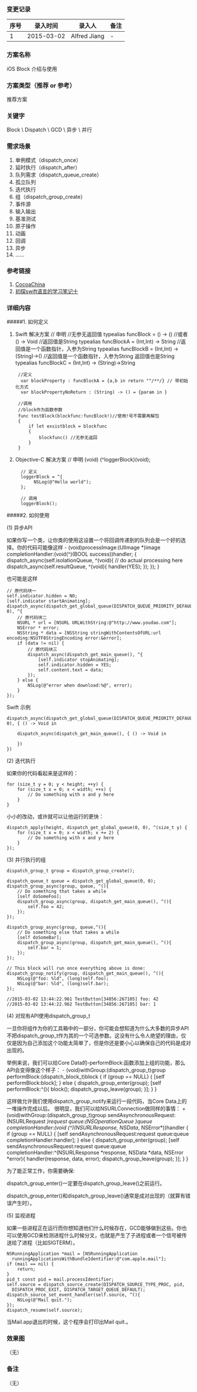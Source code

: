 ### 变更记录
| 序号 | 录入时间 | 录入人 | 备注 |
| -- | -- | -- | -- |
| 1 | 2015-03-02 | Alfred Jiang | - |

### 方案名称
iOS Block 介绍与使用

### 方案类型（推荐 or 参考）
推荐方案

### 关键字
Block \ Dispatch \ GCD \ 异步 \ 并行

### 需求场景
1. 单例模式（dispatch_once）
2. 延时执行（dispatch_after）
3. 队列需求（dispatch_queue_create）
4. 孤立队列
5. 迭代执行
6. 组（dispatch_group_create）
7. 事件源
8. 输入输出
9. 基准测试
10. 原子操作
4. 动画
5. 回调
6. 异步
7. ......

### 参考链接
1. [CocoaChina](http://www.cocoachina.com/industry/20130821/6842.html)
2. [初探swift语言的学习笔记十](http://blog.csdn.net/fengsh998/article/details/35783341)

### 详细内容
#####1. 如何定义
1. Swift 解决方案
        // 申明
        //无参无返回值
        typealias funcBlock = () -> () //或者 () -> Void
        //返回值是String
        typealias funcBlockA = (Int,Int) -> String
        //返回值是一个函数指针，入参为String
        typealias funcBlockB = (Int,Int) -> (String)->()
        //返回值是一个函数指针，入参为String 返回值也是String
        typealias funcBlockC = (Int,Int) -> (String)->String

        //定义
         var blockProperty : funcBlockA = {a,b in return ""/**/} // 带初始化方式
         var blockPropertyNoReturn : (String) -> () = {param in }

        //调用
        //block作为函数参数
        func testBlock(blockfunc:funcBlock!)//使用!号不需要再解包
        {
            if let exsistblock = blockfunc
            {
                blockfunc() //无参无返回
            }
        }

2. Objective-C 解决方案
         // 申明
         (void) (^loggerBlock)(void);

         // 定义
         loggerBlock = ^{
              NSLog(@"Hello world");
         };

         // 调用
         loggerBlock();

#####2. 如何使用

(1) 异步API

如果你写一个类，让你类的使用这设置一个将回调传递到的队列会是一个好的选择。你的代码可能像这样
    - (void)processImage:(UIImage *)image completionHandler:(void(^)(BOOL success))handler;
    {
        dispatch_async(self.isolationQueue, ^(void){
            // do actual processing here
            dispatch_async(self.resultQueue, ^(void){
                handler(YES);
            });
        });
    }

也可能是这样

    // 原代码块一
    self.indicator.hidden = NO;
    [self.indicator startAnimating];
    dispatch_async(dispatch_get_global_queue(DISPATCH_QUEUE_PRIORITY_DEFAULT, 0), ^{
        // 原代码块二
        NSURL * url = [NSURL URLWithString:@"http://www.youdao.com"];
        NSError * error;
        NSString * data = [NSString stringWithContentsOfURL:url encoding:NSUTF8StringEncoding error:&error];
        if (data != nil) {
            // 原代码块三
            dispatch_async(dispatch_get_main_queue(), ^{
                [self.indicator stopAnimating];
                self.indicator.hidden = YES;
                self.content.text = data;
            });
        } else {
            NSLog(@"error when download:%@", error);
        }
    });

Swift 示例

    dispatch_async(dispatch_get_global_queue(DISPATCH_QUEUE_PRIORITY_DEFAULT, 0), { () -> Void in

        dispatch_async(dispatch_get_main_queue(), { () -> Void in

        })
    })

(2) 迭代执行

如果你的代码看起来是这样的：

    for (size_t y = 0; y < height; ++y) {
        for (size_t x = 0; x < width; ++x) {
            // Do something with x and y here
        }
    }

小小的改动，或许就可以让他运行的更快：

    dispatch_apply(height, dispatch_get_global_queue(0, 0), ^(size_t y) {
        for (size_t x = 0; x < width; x += 2) {
            // Do something with x and y here
        }
    });

(3) 并行执行的组

    dispatch_group_t group = dispatch_group_create();

    dispatch_queue_t queue = dispatch_get_global_queue(0, 0);
    dispatch_group_async(group, queue, ^(){
        // Do something that takes a while
        [self doSomeFoo];
        dispatch_group_async(group, dispatch_get_main_queue(), ^(){
            self.foo = 42;
        });
    });

    dispatch_group_async(group, queue,^(){
        // Do something else that takes a while
        [self doSomeBar];
        dispatch_group_async(group, dispatch_get_main_queue(), ^(){
            self.bar = 1;
        });
    });

    // This block will run once everything above is done:
    dispatch_group_notify(group, dispatch_get_main_queue(), ^(){
        NSLog(@"foo: %ld", (long)self.foo);
        NSLog(@"bar: %ld", (long)self.bar);
    });

    //2015-03-02 13:44:22.961 TestButton[34856:267105] foo: 42
    //2015-03-02 13:44:22.962 TestButton[34856:267105] bar: 1

(4) 对现有API使用dispatch_group_t

一旦你将组作为你的工具箱中的一部分，你可能会想知道为什么大多数的异步API不把dispatch_group_t作为其的一个可选参数。这没有什么令人绝望的理由，仅仅是因为自己添加这个功能太简单了，但是你还是要小心以确保自己的代码是成对出现的。

举例来说，我们可以给Core Data的-performBlock:函数添加上组的功能，那么API会变得像这个样子：
    - (void)withGroup:(dispatch_group_t)group performBlock:(dispatch_block_t)block
    {
        if (group == NULL) {
            [self performBlock:block];
        } else {
            dispatch_group_enter(group);
            [self performBlock:^(){
                block();
                dispatch_group_leave(group);
            }];
        }
    }

这样做允许我们使用dispatch_group_notify来运行一段代码，当Core Data上的一堆操作完成以后。
很明显，我们可以给NSURLConnection做同样的事情：
    + (void)withGroup:(dispatch_group_t)group
            sendAsynchronousRequest:(NSURLRequest *)request
            queue:(NSOperationQueue *)queue
            completionHandler:(void (^)(NSURLResponse*, NSData*, NSError*))handler
    {
        if (group == NULL) {
            [self sendAsynchronousRequest:request
                                    queue:queue
                        completionHandler:handler];
        } else {
            dispatch_group_enter(group);
            [self sendAsynchronousRequest:request
                                    queue:queue
                        completionHandler:^(NSURLResponse *response, NSData *data, NSError *error){
                handler(response, data, error);
                dispatch_group_leave(group);
            }];
        }
    }

为了能正常工作，你需要确保:

dispatch_group_enter()一定要在dispatch_group_leave()之前运行。

dispatch_group_enter()和dispatch_group_leave()通常是成对出现的（就算有错误产生时）。

(5) 监视进程

如果一些进程正在运行而你想知道他们什么时候存在，GCD能够做到这些。你也可以使用GCD来检测进程什么时候分叉，也就是产生了子进程或者一个信号被传送给了进程（比如SIGTERM）。

    NSRunningApplication *mail = [NSRunningApplication
      runningApplicationsWithBundleIdentifier:@"com.apple.mail"];
    if (mail == nil) {
        return;
    }
    pid_t const pid = mail.processIdentifier;
    self.source = dispatch_source_create(DISPATCH_SOURCE_TYPE_PROC, pid,
      DISPATCH_PROC_EXIT, DISPATCH_TARGET_QUEUE_DEFAULT);
    dispatch_source_set_event_handler(self.source, ^(){
        NSLog(@"Mail quit.");
    });
    dispatch_resume(self.source);

当Mail.app退出的时候，这个程序会打印出Mail quit.。

### 效果图
（无）

### 备注
（无）
